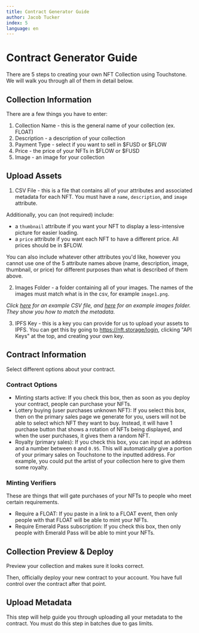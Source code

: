 ```yaml
---
title: Contract Generator Guide
author: Jacob Tucker
index: 5
language: en
---
```


# Contract Generator Guide

There are 5 steps to creating your own NFT Collection using Touchstone. We will walk you through all of them in detail below.

## Collection Information

There are a few things you have to enter:
1. Collection Name - this is the general name of your collection (ex. FLOAT)
2. Description - a description of your collection
3. Payment Type - select if you want to sell in $FUSD or $FLOW
4. Price - the price of your NFTs in $FLOW or $FUSD
5. Image - an image for your collection

## Upload Assets

1. CSV File - this is a file that contains all of your attributes and associated metadata for each NFT. You must have a `name`, `description`, and `image` attribute.

Additionally, you can (not required) include:
- a `thumbnail` attribute if you want your NFT to display a less-intensive picture for easier loading.
- a `price` attribute if you want each NFT to have a different price. All prices should be in $FLOW.

You can also include whatever other attributes you'd like, however you cannot use one of the 5 attribute names above (name, description, image, thumbnail, or price) for different purposes than what is described of them above.

2. Images Folder - a folder containing all of your images. The names of the images must match what is in the csv, for example `image1.png`.

*Click <a href="/assets/metadata.csv" download="">here</a> for an example CSV file, and <a href="/assets/images.zip" download="">here</a> for an example images folder. They show you how to match the metadata.*

3. IPFS Key - this is a key you can provide for us to upload your assets to IPFS. You can get this by going to https://nft.storage/login, clicking "API Keys" at the top, and creating your own key. 

## Contract Information

Select different options about your contract.

### Contract Options
- Minting starts active: If you check this box, then as soon as you deploy your contract, people can purchase your NFTs.
- Lottery buying (user purchases unknown NFT): If you select this box, then on the primary sales page we generate for you, users will not be able to select which NFT they want to buy. Instead, it will have 1 purchase button that shows a rotation of NFTs being displayed, and when the user purchases, it gives them a random NFT. 
- Royalty (primary sales): If you check this box, you can input an address and a number between `0` and `0.95`. This will automatically give a portion of your primary sales on Touchstone to the inputted address. For example, you could put the artist of your collection here to give them some royalty.

### Minting Verifiers
These are things that will gate purchases of your NFTs to people who meet certain requirements.

- Require a FLOAT: If you paste in a link to a FLOAT event, then only people with that FLOAT will be able to mint your NFTs.
- Require Emerald Pass subscription: If you check this box, then only people with Emerald Pass will be able to mint your NFTs.

## Collection Preview & Deploy

Preview your collection and makes sure it looks correct.

Then, officially deploy your new contract to your account. You have full control over the contract after that point.

## Upload Metadata

This step will help guide you through uploading all your metadata to the contract. You must do this step in batches due to gas limits.

